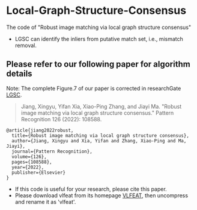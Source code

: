 # Local-Graph-Structure-Consensus
The code of "Robust image matching via local graph structure consensus"
- LGSC can identify the inliers from putative match set, i.e., mismatch removal.
## Please refer to our following paper for algorithm details
Note: The complete Figure.7 of our paper is corrected in researchGate [LGSC](https://www.researchgate.net/publication/358576811_Robust_image_matching_via_local_graph_structure_consensus). 
>Jiang, Xingyu, Yifan Xia, Xiao-Ping Zhang, and Jiayi Ma. "Robust image matching via local graph structure consensus." Pattern Recognition 126 (2022): 108588.

```
@article{jiang2022robust,
  title={Robust image matching via local graph structure consensus},
  author={Jiang, Xingyu and Xia, Yifan and Zhang, Xiao-Ping and Ma, Jiayi},
  journal={Pattern Recognition},
  volume={126},
  pages={108588},
  year={2022},
  publisher={Elsevier}
}
```
- If this code is useful for your research, please cite this paper.
- Please download vlfeat from its homepage [VLFEAT](https://www.vlfeat.org/), then uncompress and rename it as 'vlfeat'.
